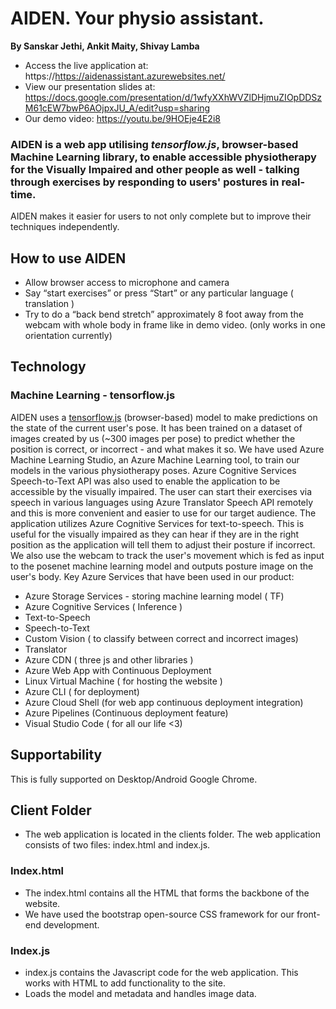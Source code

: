 # AIDEN. Your physio assistant.

**By Sanskar Jethi, Ankit Maity, Shivay Lamba**

-   Access the live application at: https://https://aidenassistant.azurewebsites.net/
-   View our presentation slides at: https://docs.google.com/presentation/d/1wfyXXhWVZlDHjmuZIOpDDSzM61cEW7bwP6AOjpxJU_A/edit?usp=sharing
-   Our demo video: https://youtu.be/9HOEje4E2i8

### AIDEN is a web app utilising **_tensorflow.js_**, browser-based Machine Learning library, to enable accessible physiotherapy for the Visually Impaired and other people as well - talking through exercises by responding to users' postures in real-time.

AIDEN makes it easier for users to not only complete but to improve their techniques independently.

## How to use AIDEN

-   Allow browser access to microphone and camera
-   Say “start exercises” or press “Start” or any particular language ( translation )
-   Try to do a “back bend stretch” approximately 8 foot away from the webcam with whole body in frame like in demo video. (only works in one orientation currently)

## Technology

### Machine Learning - tensorflow.js

AIDEN uses a [tensorflow.js](https://www.tensorflow.org/js)  (browser-based) model to make predictions on the state of the current user's pose. It has been trained on a dataset of images created by us (~300 images per pose) to predict whether the position is correct, or incorrect - and what makes it so.
We have used Azure Machine Learning Studio, an Azure Machine Learning tool, to train our models in the various physiotherapy poses.
Azure Cognitive Services Speech-to-Text API was also used to enable the application to be accessible by the visually impaired. The user can start their exercises via speech in various languages using Azure Translator Speech API remotely and this is more convenient and easier to use for our target audience.
The application utilizes Azure Cognitive Services for text-to-speech. This is useful for the visually impaired as they can hear if they are in the right position as the application will tell them to adjust their posture if incorrect.
We also use the webcam to track the user's movement which is fed as input to the posenet machine learning model and outputs posture image on the user's body.
Key Azure Services that have been used in our product:

- Azure Storage Services - storing machine learning model ( TF)
- Azure Cognitive Services ( Inference )
- Text-to-Speech
- Speech-to-Text
- Custom Vision ( to classify between correct and incorrect images)
- Translator
- Azure CDN   ( three js and other libraries )
- Azure Web App with Continuous Deployment
- Linux Virtual Machine ( for hosting the website )
- Azure CLI  ( for deployment)
- Azure Cloud Shell (for web app continuous deployment integration)
- Azure Pipelines (Continuous deployment feature)
- Visual Studio Code ( for all our life <3)


## Supportability

This is fully supported on Desktop/Android Google Chrome.


## Client Folder

-   The web application is located in the clients folder. The web application consists of two files: index.html and index.js.

### Index.html

-   The index.html contains all the HTML that forms the backbone of the website.
-   We have used the bootstrap open-source CSS framework for our front-end development.

### Index.js

-   index.js contains the Javascript code for the web application. This works with HTML to add functionality to the site.
-   Loads the model and metadata and handles image data.
